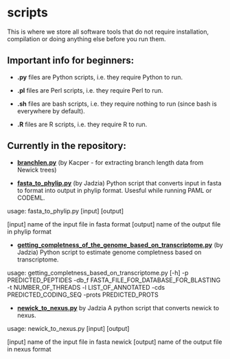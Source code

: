 # scripts
This is where we store all software tools that do not require installation, compilation or doing anything else before you run them.

## **Important info for beginners:**

* **.py** files are Python scripts, i.e. they require Python to run.  

* **.pl** files are Perl scripts, i.e. they require Perl to run.  

* **.sh** files are bash scripts, i.e. they require nothing to run (since bash is everywhere by default).  

* **.R** files are R scripts, i.e. they require R to run.


## **Currently in the repository:**

* **[branchlen.py](https://github.com/ProtistomicsLab/scripts/blob/main/branchlen.py)** (by Kacper - for extracting branch length data from Newick trees)


* **[fasta_to_phylip.py](https://github.com/ProtistomicsLab/scripts/blob/main/fasta_to_phylip.py)** (by Jadzia)
Python script that converts input in fasta to format into output in phylip format. Usesful while running PAML or CODEML.

usage: fasta_to_phylip.py [input] [output]

[input] name of the input file in fasta format [output] name of the output file in phylip format

* **[getting_completness_of_the_genome_based_on_transcriptome.py](https://github.com/ProtistomicsLab/scripts/blob/main/getting_completness_of_the_genome_based_on_transcriptome.py)** (by Jadzia)
Python script to estimate genome completness based on transcriptome.

usage: getting_completness_based_on_transcriptome.py [-h] -p PREDICTED_PEPTIDES -db_f FASTA_FILE_FOR_DATABASE_FOR_BLASTING -t NUMBER_OF_THREADS -l LIST_OF_ANNOTATED -cds PREDICTED_CODING_SEQ -prots PREDICTED_PROTS

* **[newick_to_nexus.py](https://github.com/ProtistomicsLab/scripts/blob/main/newick_to_nexus.py)** by Jadzia
A python script that converts newick to nexus.

usage: newick_to_nexus.py [input] [output]

[input] name of the input file in fasta newick [output] name of the output file in nexus format
